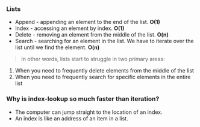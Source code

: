 ### Lists
- Append - appending an element to the end of the list. **O(1)**
- Index - accessing an element by index.  **O(1)**
- Delete - removing an element from the middle of the list. **O(n)**
- Search - searching for an element in the list. We have to iterate over the list until we find the element. **O(n)**

> In other words, lists start to struggle in two primary areas:
1. When you need to frequently delete elements from the middle of the list
2. When you need to frequently search for specific elements in the entire list

### Why is index-lookup so much faster than iteration?
- The computer can jump straight to the location of an index.
- An index is like an address of an item in a list.
